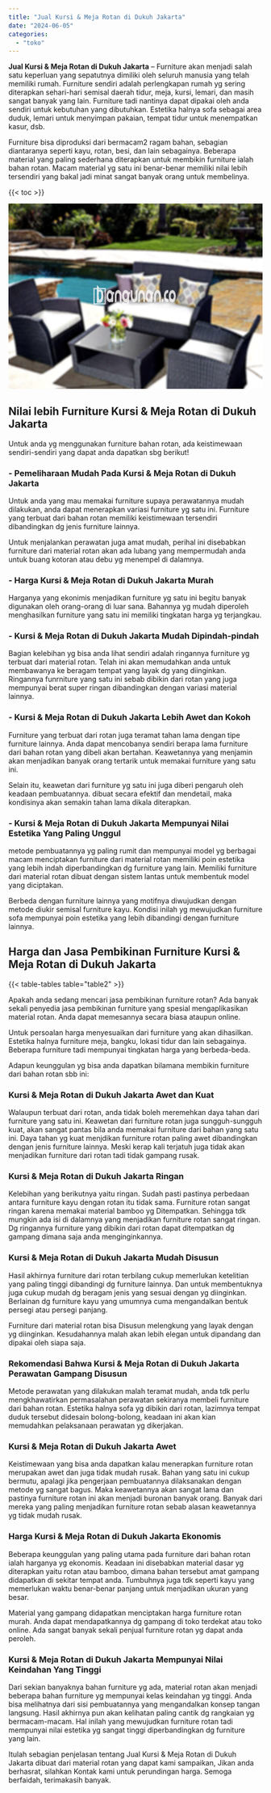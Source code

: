 ```yaml
---
title: "Jual Kursi & Meja Rotan di Dukuh Jakarta"
date: "2024-06-05"
categories: 
  - "toko"
---
```


**Jual Kursi & Meja Rotan di Dukuh Jakarta** – Furniture akan menjadi salah satu keperluan yang sepatutnya dimiliki oleh seluruh manusia yang telah memiliki rumah. Furniture sendiri adalah perlengkapan rumah yg sering diterapkan sehari-hari semisal daerah tidur, meja, kursi, lemari, dan masih sangat banyak yang lain. Furniture tadi nantinya dapat dipakai oleh anda sendiri untuk kebutuhan yang dibutuhkan. Estetika halnya sofa sebagai area duduk, lemari untuk menyimpan pakaian, tempat tidur untuk menempatkan kasur, dsb.

Furniture bisa diproduksi dari bermacam2 ragam bahan, sebagian diantaranya seperti kayu, rotan, besi, dan lain sebagainya. Beberapa material yang paling sederhana diterapkan untuk membikin furniture ialah bahan rotan. Macam material yg satu ini benar-benar memiliki nilai lebih tersendiri yang bakal jadi minat sangat banyak orang untuk membelinya.

{{< toc >}}

![Jual Kursi & Meja Rotan di Dukuh Jakarta](/images/kursi-meja-rotan-murah40.png)

## Nilai lebih Furniture Kursi & Meja Rotan di Dukuh Jakarta

Untuk anda yg menggunakan furniture bahan rotan, ada keistimewaan sendiri-sendiri yang dapat anda dapatkan sbg berikut!

### \- Pemeliharaan Mudah Pada Kursi & Meja Rotan di Dukuh Jakarta

Untuk anda yang mau memakai furniture supaya perawatannya mudah dilakukan, anda dapat menerapkan variasi furniture yg satu ini. Furniture yang terbuat dari bahan rotan memiliki keistimewaan tersendiri dibandingkan dg jenis furniture lainnya.

Untuk menjalankan perawatan juga amat mudah, perihal ini disebabkan furniture dari material rotan akan ada lubang yang mempermudah anda untuk buang kotoran atau debu yg menempel di dalamnya.

### \- Harga Kursi & Meja Rotan di Dukuh Jakarta Murah

Harganya yang ekonimis menjadikan furniture yg satu ini begitu banyak digunakan oleh orang-orang di luar sana. Bahannya yg mudah diperoleh menghasilkan furniture yang satu ini memiliki tingkatan harga yg terjangkau.

### \- Kursi & Meja Rotan di Dukuh Jakarta Mudah Dipindah-pindah

Bagian kelebihan yg bisa anda lihat sendiri adalah ringannya furniture yg terbuat dari material rotan. Telah ini akan memudahkan anda untuk membawanya ke beragam tempat yang layak dg yang diinginkan. Ringannya funrniture yang satu ini sebab dibikin dari rotan yang juga mempunyai berat super ringan dibandingkan dengan variasi material lainnya.

### \- Kursi & Meja Rotan di Dukuh Jakarta Lebih Awet dan Kokoh

Furniture yang terbuat dari rotan juga teramat tahan lama dengan tipe furniture lainnya. Anda dapat mencobanya sendiri berapa lama furniture dari bahan rotan yang dibeli akan bertahan. Keawetannya yang menjamin akan menjadikan banyak orang tertarik untuk memakai furniture yang satu ini.

Selain itu, keawetan dari furniture yg satu ini juga diberi pengaruh oleh keadaan pembuatannya. dibuat secara efektif dan mendetail, maka kondisinya akan semakin tahan lama dikala diterapkan.

### \- Kursi & Meja Rotan di Dukuh Jakarta Mempunyai Nilai Estetika Yang Paling Unggul

metode pembuatannya yg paling rumit dan mempunyai model yg berbagai macam menciptakan furniture dari material rotan memiliki poin estetika yang lebih indah diperbandingkan dg furniture yang lain. Memiliki furniture dari material rotan dibuat dengan sistem lantas untuk membentuk model yang diciptakan.

Berbeda dengan furniture lainnya yang motifnya diwujudkan dengan metode diukir semisal furniture kayu. Kondisi inilah yg mewujudkan furniture sofa mempunyai poin estetika yang lebih dibandingi dengan furniture lainnya.

## Harga dan Jasa Pembikinan Furniture Kursi & Meja Rotan di Dukuh Jakarta

{{< table-tables table="table2" >}}

Apakah anda sedang mencari jasa pembikinan furniture rotan? Ada banyak sekali penyedia jasa pembikinan furniture yang spesial mengaplikasikan material rotan. Anda dapat memesannya secara biasa ataupun online.

Untuk persoalan harga menyesuaikan dari furniture yang akan dihasilkan. Estetika halnya furniture meja, bangku, lokasi tidur dan lain sebagainya. Beberapa furniture tadi mempunyai tingkatan harga yang berbeda-beda.

Adapun keunggulan yg bisa anda dapatkan bilamana membikin furniture dari bahan rotan sbb ini:

### Kursi & Meja Rotan di Dukuh Jakarta Awet dan Kuat

Walaupun terbuat dari rotan, anda tidak boleh meremehkan daya tahan dari furniture yang satu ini. Keawetan dari furniture rotan juga sungguh-sungguh kuat, akan sangat pantas bila anda memakai furniture dari bahan yang satu ini. Daya tahan yg kuat menjdikan furniture rotan paling awet dibandingkan dengan jenis furniture lainnya. Meski kerap kali terjatuh juga tidak akan menjadikan furniture dari rotan tadi tidak gampang rusak.

### Kursi & Meja Rotan di Dukuh Jakarta Ringan

Kelebihan yang berikutnya yaitu ringan. Sudah pasti pastinya perbedaan antara furniture kayu dengan rotan itu tidak sama. Furniture rotan sangat ringan karena memakai material bamboo yg Ditempatkan. Sehingga tdk mungkin ada isi di dalamnya yang menjadikan furniture rotan sangat ringan. Dg ringannya furniture yang dibikin dari rotan dapat ditempatkan dg gampang dimana saja anda menginginkannya.

### Kursi & Meja Rotan di Dukuh Jakarta Mudah Disusun

Hasil akhirnya furniture dari rotan terbilang cukup memerlukan ketelitian yang paling tinggi dibandingi dg furniture lainnya. Dan untuk membentuknya juga cukup mudah dg beragam jenis yang sesuai dengan yg diinginkan. Berlainan dg furniture kayu yang umumnya cuma mengandalkan bentuk persegi atau persegi panjang.

Furniture dari material rotan bisa Disusun melengkung yang layak dengan yg diinginkan. Kesudahannya malah akan lebih elegan untuk dipandang dan dipakai oleh siapa saja.

### Rekomendasi Bahwa Kursi & Meja Rotan di Dukuh Jakarta Perawatan Gampang Disusun

Metode perawatan yang dilakukan malah teramat mudah, anda tdk perlu mengkhawatirkan permasalahan perawatan sekiranya membeli furniture dari bahan rotan. Estetika halnya sofa yg dibikin dari rotan, lazimnya tempat duduk tersebut didesain bolong-bolong, keadaan ini akan kian memudahkan pelaksanaan perawatan yg dikerjakan.

### Kursi & Meja Rotan di Dukuh Jakarta Awet

Keistimewaan yang bisa anda dapatkan kalau menerapkan furniture rotan merupakan awet dan juga tidak mudah rusak. Bahan yang satu ini cukup bermutu, apalagi jika pengerjaan pembuatannya dilaksanakan dengan metode yg sangat bagus. Maka keawetannya akan sangat lama dan pastinya furniture rotan ini akan menjadi buronan banyak orang. Banyak dari mereka yang paling menjadikan furniture rotan sebab alasan keawetannya yg tidak mudah rusak.

### Harga Kursi & Meja Rotan di Dukuh Jakarta Ekonomis

Beberapa keunggulan yang paling utama pada furniture dari bahan rotan ialah harganya yg ekonomis. Keadaan ini disebabkan material dasar yg diterapkan yaitu rotan atau bamboo, dimana bahan tersebut amat gampang didapatkan di sekitar tempat anda. Tumbuhnya juga tdk seperti kayu yang memerlukan waktu benar-benar panjang untuk menjadikan ukuran yang besar.

Material yang gampang didapatkan menciptakan harga furniture rotan murah. Anda dapat mendapatkannya dg gampang di toko terdekat atau toko online. Ada sangat banyak sekali penjual furniture rotan yg dapat anda peroleh.

### Kursi & Meja Rotan di Dukuh Jakarta Mempunyai Nilai Keindahan Yang Tinggi

Dari sekian banyaknya bahan furniture yg ada, material rotan akan menjadi beberapa bahan furniture yg mempunyai kelas keindahan yg tinggi. Anda bisa melihatnya dari sisi pembuatannya yang mengandalkan konsep tangan langsung. Hasil akhirnya pun akan kelihatan paling cantik dg rangkaian yg bermacam-macam. Hal inilah yang mewujudkan furniture rotan tadi mempunyai nilai estetika yg sangat tinggi diperbandingkan dg furniture yang lain.

Itulah sebagian penjelasan tentang Jual Kursi & Meja Rotan di Dukuh Jakarta dibuat dari material rotan yang dapat kami sampaikan, Jikan anda berhasrat, silahkan Kontak kami untuk perundingan harga. Semoga berfaidah, terimakasih banyak.
